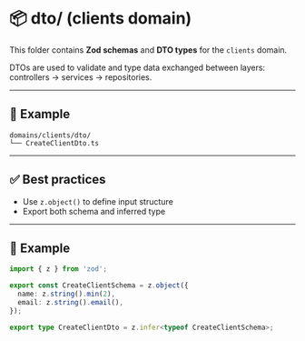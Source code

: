 # 📦 dto/ (clients domain)

This folder contains **Zod schemas** and **DTO types** for the `clients` domain.

DTOs are used to validate and type data exchanged between layers: controllers → services → repositories.

---

## 📁 Example

```
domains/clients/dto/
└── CreateClientDto.ts
```

---

## ✅ Best practices

- Use `z.object()` to define input structure
- Export both schema and inferred type

---

## 🧠 Example

```ts
import { z } from 'zod';

export const CreateClientSchema = z.object({
  name: z.string().min(2),
  email: z.string().email(),
});

export type CreateClientDto = z.infer<typeof CreateClientSchema>;
```
